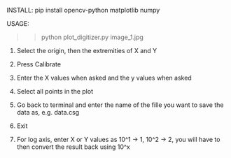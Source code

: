 INSTALL:
pip install opencv-python matplotlib numpy


USAGE:

>>python plot_digitizer.py image_1.jpg

1. Select the origin, then the extremities of X and Y

3. Press Calibrate

4. Enter the X values when asked and the y values when asked

5. Select all points in the plot

6. Go back to terminal and enter the name of the fille you want to save the data as, e.g. data.csg

7. Exit

8. For log axis, enter X or Y values as 10^1 -> 1, 10^2 -> 2, you will have to then convert the result back using 10^x


